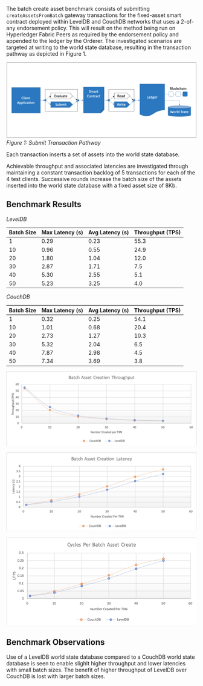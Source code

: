 The batch create asset benchmark consists of submitting `createAssetsFromBatch` gateway transactions for the fixed-asset smart contract deployed within LevelDB and CouchDB networks that uses a 2-of-any endorsement policy. This will result on the method being run on Hyperledger Fabric Peers as required by the endorsement policy and appended to the ledger by the Orderer. The investigated scenarios are targeted at writing to the world state database, resulting in the transaction pathway as depicted in Figure 1.

![submit contract batch create pathway](../../../../../diagrams/TransactionRoute_Submit.png)*Figure 1: Submit Transaction Pathway*

Each transaction inserts a set of assets into the world state database.

Achievable throughput and associated latencies are investigated through maintaining a constant transaction backlog of 5 transactions for each of the 4 test clients. Successive rounds increase the batch size of the assets inserted into the world state database with a fixed asset size of 8Kb.

## Benchmark Results
*LevelDB*

| Batch Size | Max Latency (s) | Avg Latency (s) | Throughput (TPS) |
| ---------- | --------------- | --------------- | ---------------- |
| 1 | 0.29 | 0.23 | 55.3 |
| 10 | 0.96 | 0.55 | 24.9 |
| 20 | 1.80 | 1.04 | 12.0 |
| 30 | 2.87 | 1.71 | 7.5 |
| 40 | 5.30 | 2.55 | 5.1 |
| 50 | 5.23 | 3.25 | 4.0 |

*CouchDB*

| Batch Size | Max Latency (s) | Avg Latency (s) | Throughput (TPS) |
| ---------- | --------------- | --------------- | ---------------- |
| 1 | 0.32 | 0.25 | 54.1 |
| 10 | 1.01 | 0.68 | 20.4 |
| 20 | 2.73 | 1.27 | 10.3 |
| 30 | 5.32 | 2.04 | 6.5 |
| 40 | 7.87 | 2.98 | 4.5 |
| 50 | 7.34 | 3.69 | 3.8 |

![batch submit fabric tps performance](../../../../../charts/2.0.0/nodeJS/nodeSDK/createAssetBatch/CreateAssetBatchTPS.png)

![batch submit fabric latency performance](../../../../../charts/2.0.0/nodeJS/nodeSDK/createAssetBatch/CreateAssetBatchLatency.png)

![batch submit fabric cycles performance](../../../../../charts/2.0.0/nodeJS/nodeSDK/createAssetBatch/CreateAssetBatchCycles.png)

## Benchmark Observations
Use of a LevelDB world state database compared to a CouchDB world state database is seen to enable slighlt higher throughput and lower latencies with small batch sizes. The benefit of higher throughput of LevelDB over CouchDB is lost with larger batch sizes.
